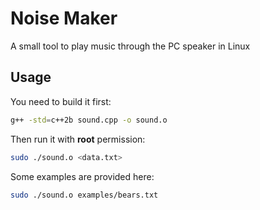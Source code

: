 # Noise Maker

A small tool to play music through the PC speaker in Linux

## Usage

You need to build it first:

```bash
g++ -std=c++2b sound.cpp -o sound.o
```

Then run it with **root** permission:

```bash
sudo ./sound.o <data.txt>
```

Some examples are provided here:

```bash
sudo ./sound.o examples/bears.txt
```
